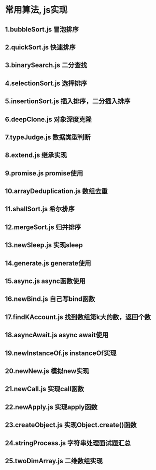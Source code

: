# 常用算法, js实现
## 1.bubbleSort.js 冒泡排序
## 2.quickSort.js 快速排序
## 3.binarySearch.js 二分查找
## 4.selectionSort.js 选择排序
## 5.insertionSort.js 插入排序，二分插入排序
## 6.deepClone.js 对象深度克隆
## 7.typeJudge.js 数据类型判断
## 8.extend.js 继承实现
## 9.promise.js promise使用
## 10.arrayDeduplication.js 数组去重
## 11.shallSort.js 希尔排序
## 12.mergeSort.js 归并排序
## 13.newSleep.js 实现sleep
## 14.generate.js generate使用
## 15.async.js async函数使用
## 16.newBind.js 自己写bind函数
## 17.findKAccount.js 找到数组第k大的数，返回个数
## 18.asyncAwait.js async await使用
## 19.newInstanceOf.js instanceOf实现
## 20.newNew.js 模拟new实现
## 21.newCall.js 实现call函数
## 22.newApply.js 实现apply函数
## 23.createObject.js 实现Object.create()函数
## 24.stringProcess.js 字符串处理面试题汇总
## 25.twoDimArray.js 二维数组实现
